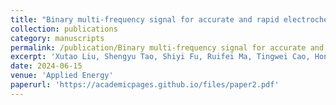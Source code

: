 ```yaml
---
title: "Binary multi-frequency signal for accurate and rapid electrochemical impedance spectroscopy acquisition in lithium-ion batteries"
collection: publications
category: manuscripts
permalink: /publication/Binary multi-frequency signal for accurate and rapid electrochemical impedance spectroscopy acquisition in lithium-ion batteries
excerpt: 'Xutao Liu, Shengyu Tao, Shiyi Fu, Ruifei Ma, Tingwei Cao, Hongtao Fan, Junxiong Zuo, Xuan Zhang, Yu Wang, Yaojie Sun'
date: 2024-06-15
venue: 'Applied Energy'
paperurl: 'https://academicpages.github.io/files/paper2.pdf'
---
```

